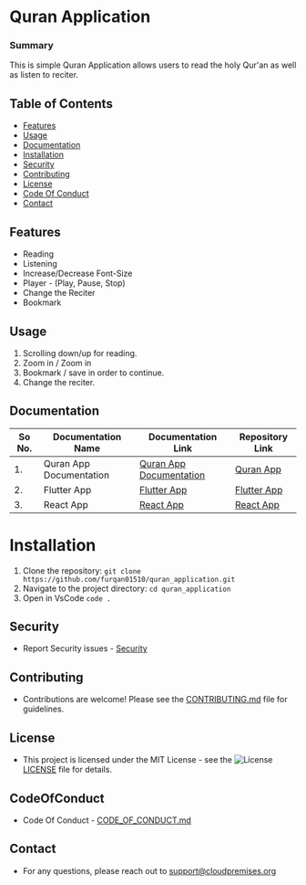 # Quran Application

### Summary

This is simple Quran Application allows users to read the holy Qur'an as well as listen to reciter.

## Table of Contents

- [Features](#features)
- [Usage](#usage)
- [Documentation](#documentation)
- [Installation](#installation)
- [Security](#security)
- [Contributing](#contributing)
- [License](#license)
- [Code Of Conduct](#codeofconduct)
- [Contact](#contact)

## Features

- Reading
- Listening
- Increase/Decrease Font-Size
- Player - (Play, Pause, Stop)
- Change the Reciter
- Bookmark

## Usage

1. Scrolling down/up for reading.
2. Zoom in / Zoom in
3. Bookmark / save in order to continue.
4. Change the reciter.

## Documentation

| So No. | Documentation Name      | Documentation Link                                           | Repository Link                                                 |
| ------ | ----------------------- | ------------------------------------------------------------ | --------------------------------------------------------------- |
| 1.     | Quran App Documentation | [Quran App Documentation](./docs/quran-app-documentation.md) | [Quran App](https://github.com/furqan01510/quran-application)   |
| 2.     | Flutter App             | [Flutter App](.docs/flutter-quran-app.md)                    | [Flutter App](https://github.com/furqan01510/quran-app-flutter-standalone) |
| 3.     | React App               | [React App](.docs/react-quran-app.md)                        | [React App](https://github.com/furqan01510/react-quran-app)     |

# Installation

1. Clone the repository: `git clone https://github.com/furqan01510/quran_application.git`
2. Navigate to the project directory: `cd quran_application`
3. Open in VsCode `code .`

## Security

- Report Security issues - [Security](./Security)

## Contributing

- Contributions are welcome! Please see the [CONTRIBUTING.md](./CONTRIBUTING.md) file for guidelines.

## License

- This project is licensed under the MIT License - see the ![License](https://img.shields.io/badge/license-MIT-blue.svg) [LICENSE](./LICENSE) file for details.

## CodeOfConduct

- Code Of Conduct - [CODE_OF_CONDUCT.md](./CODE_OF_CONDUCT.md)

## Contact

- For any questions, please reach out to support@cloudpremises.org
